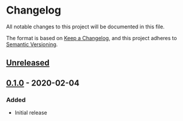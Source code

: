 # Changelog

All notable changes to this project will be documented in this file.

The format is based on
[Keep a Changelog](https://keepachangelog.com/en/1.0.0/),
and this project adheres to
[Semantic Versioning](https://semver.org/spec/v2.0.0.html).

## [Unreleased]

## [0.1.0] - 2020-02-04

### Added

- Initial release

[Unreleased]: https://github.com/terraform-google-modules/terraform-google-redis/compare/v0.1.0...HEAD
[0.1.0]: https://github.com/terraform-google-modules/terraform-google-redis/releases/tag/v0.1.0
